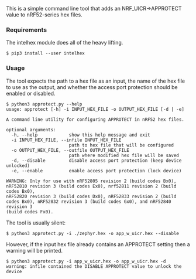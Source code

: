 This is a simple command line tool that adds an NRF_UICR->APPROTECT value to nRF52-series hex files.

### Requirements
The intelhex module does all of the heavy lifting.
```
$ pip3 install --user intelhex
```

### Usage
The tool expects the path to a hex file as an input, the name of the hex file to use as the output, and whether the access port protection should be enabled or disabled.
```
$ python3 approtect.py --help
usage: approtect [-h] -i INPUT_HEX_FILE -o OUTPUT_HEX_FILE [-d | -e]

A command line utility for configuring APPROTECT in nRF52 hex files.

optional arguments:
  -h, --help            show this help message and exit
  -i INPUT_HEX_FILE, --infile INPUT_HEX_FILE
                        path to hex file that will be configured
  -o OUTPUT_HEX_FILE, --outfile OUTPUT_HEX_FILE
                        path where modified hex file will be saved
  -d, --disable         disable access port protection (keep device unlocked)
  -e, --enable          enable access port protection (lock device)

WARNING: Only for use with nRF52805 revision 2 (build codes Bx0), nRF52810 revision 3 (build codes Ex0), nrf52811 revision 2 (build codes Bx0),
nRF52820 revision 3 (build codes Dx0), nRF52833 revision 2 (build codes Bx0), nRF52832 revision 3 (build codes Gx0), and nRF52840 revision 3
(build codes Fx0).

```
The tool is usually silent:
```
$ python3 approtect.py -i ./zephyr.hex -o app_w_uicr.hex --disable
```
However, if the input hex file already contains an APPROTECT setting then a warning will be printed.
```
$ python3 approtect.py -i app_w_uicr.hex -o app_w_uicr.hex -d
warning: infile contained the DISABLE APPROTECT value to unlock the device
```
